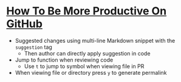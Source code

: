 # [How To Be More Productive On GitHub](https://medium.freecodecamp.org/how-to-be-more-productive-on-github-c3cedab043e3)

* Suggested changes using multi-line Markdown snippet with the `suggestion` tag
  * Then author can directly apply suggestion in code
* Jump to function when reviewing code
  * Use `t` to jump to symbol when viewing file in PR
* When viewing file or directory press `y` to generate permalink
